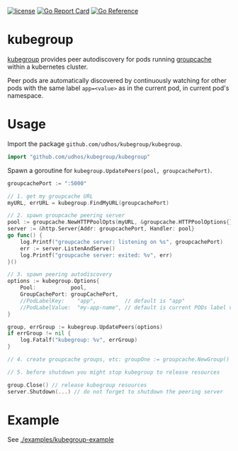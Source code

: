 [![license](http://img.shields.io/badge/license-MIT-blue.svg)](https://github.com/udhos/kubegroup/blob/main/LICENSE)
[![Go Report Card](https://goreportcard.com/badge/github.com/udhos/kubegroup)](https://goreportcard.com/report/github.com/udhos/kubegroup)
[![Go Reference](https://pkg.go.dev/badge/github.com/udhos/kubegroup.svg)](https://pkg.go.dev/github.com/udhos/kubegroup)

# kubegroup

[kubegroup](https://github.com/udhos/kubegroup) provides peer autodiscovery for pods running [groupcache](https://github.com/mailgun/groupcache) within a kubernetes cluster.

Peer pods are automatically discovered by continuously watching for other pods with the same label `app=<value>` as in the current pod, in current pod's namespace.

# Usage

Import the package `github.com/udhos/kubegroup/kubegroup`.

```go
import "github.com/udhos/kubegroup/kubegroup"
```

Spawn a goroutine for `kubegroup.UpdatePeers(pool, groupcachePort)`.

```go
groupcachePort := ":5000"

// 1. get my groupcache URL
myURL, errURL = kubegroup.FindMyURL(groupcachePort)

// 2. spawn groupcache peering server
pool := groupcache.NewHTTPPoolOpts(myURL, &groupcache.HTTPPoolOptions{})
server := &http.Server{Addr: groupcachePort, Handler: pool}
go func() {
    log.Printf("groupcache server: listening on %s", groupcachePort)
    err := server.ListenAndServe()
    log.Printf("groupcache server: exited: %v", err)
}()

// 3. spawn peering autodiscovery
options := kubegroup.Options{
    Pool:           pool,
    GroupCachePort: groupCachePort,
    //PodLabelKey:    "app",         // default is "app"
    //PodLabelValue:  "my-app-name", // default is current PODs label value for label key
}

group, errGroup := kubegroup.UpdatePeers(options)
if errGroup != nil {
    log.Fatalf("kubegroup: %v", errGroup)
}

// 4. create groupcache groups, etc: groupOne := groupcache.NewGroup()

// 5. before shutdown you might stop kubegroup to release resources

group.Close() // release kubegroup resources
server.Shutdown(...) // do not forget to shutdown the peering server
```

# Example

See [./examples/kubegroup-example](./examples/kubegroup-example)
